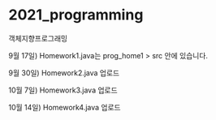 # 2021_programming
객체지향프로그래밍

9월 17일) Homework1.java는 prog_home1 > src 안에 있습니다.

9월 30일) Homework2.java 업로드

10월 7일) Homework3.java 업로드

10월 14일) Homework4.java 업로드
